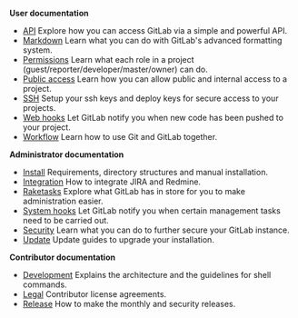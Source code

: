 **User documentation**

+ [API](api/README.md) Explore how you can access GitLab via a simple and powerful API.
+ [Markdown](markdown/markdown.md) Learn what you can do with GitLab's advanced formatting system.
+ [Permissions](permissions/permissions.md) Learn what each role in a project (guest/reporter/developer/master/owner) can do.
+ [Public access](public_access/public_access.md) Learn how you can allow public and internal access to a project.
+ [SSH](ssh/README.md) Setup your ssh keys and deploy keys for secure access to your projects.
+ [Web hooks](web_hooks/web_hooks.md) Let GitLab notify you when new code has been pushed to your project.
+ [Workflow](workflow/workflow.md) Learn how to use Git and GitLab together.

**Administrator documentation**

+ [Install](install/README.md) Requirements, directory structures and manual installation.
+ [Integration](integration/external-issue-tracker.md) How to integrate JIRA and Redmine.
+ [Raketasks](raketasks/README.md) Explore what GitLab has in store for you to make administration easier.
+ [System hooks](system_hooks/system_hooks.md) Let GitLab notify you when certain management tasks need to be carried out.
+ [Security](security/README.md) Learn what you can do to further secure your GitLab instance.
+ [Update](update/README.md) Update guides to upgrade your installation.

**Contributor documentation**

+ [Development](development/README.md) Explains the architecture and the guidelines for shell commands.
+ [Legal](legal/README.md) Contributor license agreements.
+ [Release](release/README.md) How to make the monthly and security releases.
